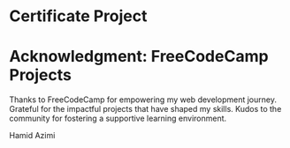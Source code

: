 # Certificate Project
# Acknowledgment: FreeCodeCamp Projects
Thanks to FreeCodeCamp for empowering my web development journey. Grateful for the impactful projects that have shaped my skills. Kudos to the community for fostering a supportive learning environment.

Hamid Azimi